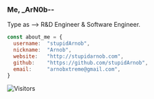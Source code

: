 ### Me, _ArN0b--

Type as --> R&D Engineer & Software Engineer.  

```javascript
const about_me = {
  username:  "stupidArnob",
  nickname:  "Arnob",
  website:   "http://stupidarnob.com",
  github:    "https://github.com/stupidArnob",
  email:     "arnobxtreme@gmail.com",
}
```

![Visitors](https://visitor-badge.laobi.icu/badge?page_id=stupidArnob.stupidArnob)
